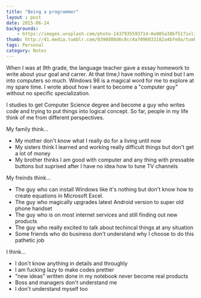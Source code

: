 ```yaml
---
title: "Being a programmer"
layout : post
date: 2015-06-24
backgrounds:
    - https://images.unsplash.com/photo-1437935593714-0e005a38bf51?ixlib=rb-0.3.5&q=80&fm=jpg
thumb: http://41.media.tumblr.com/0390d80d6c8cc4a7096033182a4bfe8a/tumblr_ndyvukSjNl1tubinno1_1280.jpg
tags: Personal
category: Notes
---
```


When I was at 9th grade, the language teacher gave a essay homework to write about your goal and carrer. At that time,I have nothing in mind but I am into computers so much. Windows 98 is a magical word for me to explore at my spare time. I wrote about how I want to become a "computer guy" without no specific specialization.

I studies to get Computer Science degree and become a guy who writes code and trying to put things into logical concept. So far, people in my life think of me from different perspectives. 

My family think...
* My mother don't know what I really do for a living until now
* My sisters think I learned and working really difficult things but don't get a lot of money
* My brother thinks I am good with computer and any thing with pressable buttons but suprised after I have no idea how to tune TV channels 

My freinds think...
* The guy who can install Windows like it's nothing but don't know how to create equations in Microsoft Excel.
* The guy who magically upgrades latest Android version to super old phone handset
* The guy who is on most internet services and still finding out new products
* The guy who really excited to talk about techincal things at any situation
* Some friends who do business don't understand why I choose to do this pathetic job

I think...
* I don't know anything in details and throughly
* I am fucking lazy to make codes prettier
* "new ideas" written done in my notebook never become real products
* Boss and managers don't understand me
* I don't understand myself too
